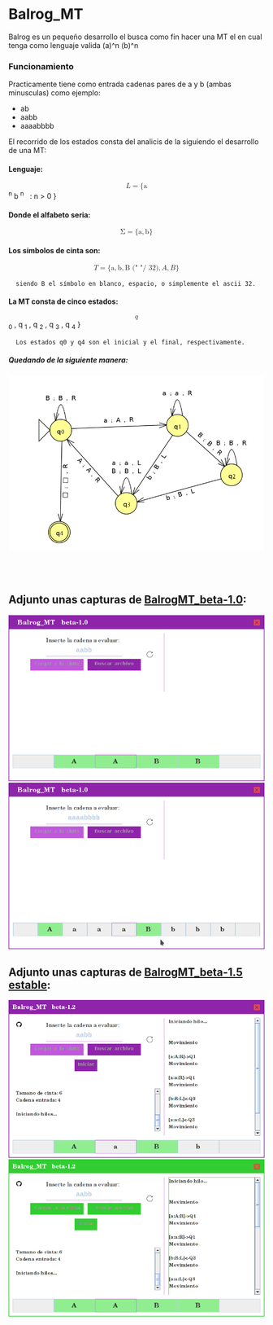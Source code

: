 # Balrog_MT
Balrog es un pequeño desarrollo el busca como fin hacer una MT el en cual tenga como lenguaje valida (a)^n (b)^n


### Funcionamiento
Practicamente tiene como entrada cadenas pares de a y b (ambas minusculas) como ejemplo:
  * ab
  * aabb
  * aaaabbbb
  
El recorrido de los estados consta del analicis de la siguiendo el desarrollo de una MT:

#### Lenguaje:<br>

  <math xmlns="http://www.w3.org/1998/Math/MathML" display="block">
    <mi>L</mi>
    <mo>=</mo>
    <mo fence="false" stretchy="false">{</mo>
    <msup>
      <mn>a</mn>
      <sup><mi>n</mi></sup>
    </msup>
    <msup>
      <mn>b</mn>
      <sup><mi>n</mi></sup>
    </msup>
    <mtext>&#xA0;</mtext>
    <mo>:</mo>
    <mi>n</mi>
    <mo>&gt;</mo>
    <mn>0</mn>
    <mo fence="false" stretchy="false">}</mo>
  </math>
  
  #### Donde el alfabeto seria:<br>
  
  <math xmlns="http://www.w3.org/1998/Math/MathML" display="block">
    <mi mathvariant="normal">&#x03A3;<!-- Σ --></mi>
    <mo>=</mo>
    <mo fence="false" stretchy="false">{</mo>
    <mn>a</mn>
    <mo>,</mo>
    <mn>b</mn>
    <mo fence="false" stretchy="false">}</mo>
  </math>
 
  #### Los símbolos de cinta son: <br>
  <math xmlns="http://www.w3.org/1998/Math/MathML" display="block">
    <mrow class="MJX-TeXAtom-ORD">
      <mi class="MJX-tex-caligraphic" mathvariant="script">T</mi>
    </mrow>
    <mo>=</mo>
    <mo fence="false" stretchy="false">{</mo>
    <mn>a</mn>
    <mo>,</mo>
    <mn>b</mn>
    <mo>,</mo>
    <mi>B (" "/ 32)</mi>
    <mo>,</mo>
    <mi>A</mi>
    <mo>,</mo>
    <mi>B</mi>
    <mo fence="false" stretchy="false">}</mo>
  </math>
  
``` text 
  siendo B el símbolo en blanco, espacio, o simplemente el ascii 32.
```  
  
#### La MT consta de cinco estados: <br>

<math xmlns="http://www.w3.org/1998/Math/MathML" display="block">
  { <msub>
    <mi>q</mi>
    <sub><mn>0</mn></sub>
  </msub>
  <mo>,</mo>
  <msub>
    <mi>q</mi>
    <sub><mn>1</mn></sub>
  </msub>
  <mo>,</mo>
  <msub>
    <mi>q</mi>
    <sub><mn>2</mn></sub>
  </msub>
  <mo>,</mo>
  <msub>
    <mi>q</mi>
    <sub><mn>3</mn></sub>
  </msub>
  <mo>,</mo>
  <msub>
    <mi>q</mi>
    <sub><mn>4</mn></sub>
  </msub> }
</math>

``` text 
  Los estados q0 y q4 son el inicial y el final, respectivamente.
```  

##### Quedando de la siguiente manera: 
<img src="https://github.com/boodahDEV/Balrog_MT/blob/master/bin/Screenshot_20191007_032900.png" > 

<br>
<br>
<br>
<br>

## Adjunto unas capturas de [BalrogMT_beta-1.0](https://github.com/boodahDEV/Balrog_MT/archive/BalrogMT_beta-1.0.zip):
<img src="https://github.com/boodahDEV/Balrog_MT/blob/master/bin/Screenshot_20191007_024617.png" > 
<img src="https://github.com/boodahDEV/Balrog_MT/blob/master/bin/Screenshot_20191007_024643.png" > 


## Adjunto unas capturas de [BalrogMT_beta-1.5 estable](https://github.com/boodahDEV/Balrog_MT/archive/BalrogMT_beta-1.5.zip):
<img src="https://raw.githubusercontent.com/boodahDEV/Balrog_MT/master/bin/Screenshot_20191008_173231.png" > 
<img src="https://raw.githubusercontent.com/boodahDEV/Balrog_MT/master/bin/Screenshot_20191008_173242.png" > 

